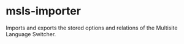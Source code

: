 msls-importer
=============

Imports and exports the stored options and relations of the Multisite Language Switcher.
